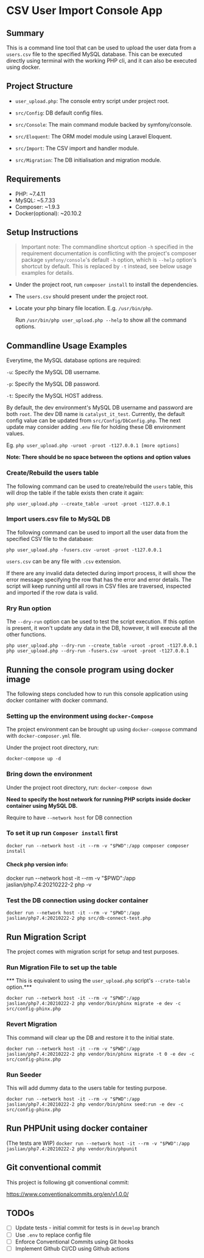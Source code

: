 # CSV User Import Console App

## Summary

This is a command line tool that can be used to upload the user
data from a `users.csv` file to the specified MySQL database. This
can be executed directly using terminal with the working PHP cli, and
it can also be executed using docker.

## Project Structure

- `user_upload.php`: The console entry script under project root.

- `src/Config`: DB default config files.

- `src/Console`: The main command module backed by symfony/console.

- `src/Eloquent`: The ORM model module using Laravel Eloquent.

- `src/Import`: The CSV import and handler module.

- `src/Migration`: The DB initialisation and migration module.

## Requirements

* PHP: ~7.4.11
* MySQL: ~5.7.33
* Composer: ~1.9.3
* Docker(optional): ~20.10.2

## Setup Instructions
> Important note:
The commandline shortcut option `-h` specified
in the requirement documentation is conflicting with the project's
composer package `symfony/console`'s default `-h` option, which is
`--help` option's shortcut by default. This is replaced by `-t`
instead, see below usage examples for details.

- Under the project root, run `composer install` to install the
  dependencies.
- The `users.csv` should present under the project root.
- Locate your php binary file location. E.g. `/usr/bin/php`.

  Run `/usr/bin/php user_upload.php --help` to show all the command
  options.


## Commandline Usage Examples

Everytime, the MySQL database options are required:

`-u`: Specify the MySQL DB username.

`-p`: Specify the MySQL DB password.

`-t`: Specify the MySQL HOST address.

By default, the dev environment's MySQL DB username and password are both `root`.
The dev DB name is `catalyst_it_test`. Currently, the default
config value can be updated from `src/Config/DbConfig.php`.
The next update may consider adding `.env` file for holding these
DB environment values.

Eg. `php user_upload.php -uroot -proot -t127.0.0.1 [more options]`

**Note: There should be no space between the options and option values**

### Create/Rebuild the users table

The following command can be used to create/rebuild the `users`
table, this will drop the table if the table exists then crate
it again:

`php user_upload.php --create_table -uroot -proot -t127.0.0.1`

### Import users.csv file to MySQL DB

The following command can be used to import all the user data from
the specified CSV file to the database:

`php user_upload.php -fusers.csv -uroot -proot -t127.0.0.1`

`users.csv` can be any file with `.csv` extension.

If there are any invalid data detected during import process, it
will show the error message specifying the row that has the error
and error details. The script will keep running until all rows in
CSV files are traversed, inspected and imported if the row data
is valid.

### Rry Run option

The `--dry-run` option can be used to test the script execution.
If this option is present, it won't update any data in the DB,
however, it will execute all the other functions.

`php user_upload.php --dry-run --create_table -uroot -proot -t127.0.0.1`
`php user_upload.php --dry-run -fusers.csv -uroot -proot -t127.0.0.1`

## Running the console program using docker image

The following steps concluded how to run this console application
using docker container with docker command.

### Setting up the environment using `docker-Compose`

The project environment can be brought up using `docker-compose`
command with `docker-composer.yml` file.

Under the project root directory, run:

`docker-compose up -d`

### Bring down the environment

Under the project root directory, run:
`docker-compose down`

**Need to specify the host network for running PHP scripts inside docker container using MySQL DB.**

Require to have `--network host` for DB connection

### To set it up run `Composer install` first

`docker run --network host -it --rm -v "$PWD":/app composer composer install`

#### Check php version info:

docker run --network host -it --rm -v "$PWD":/app jaslian/php7.4:20210222-2 php -v

### Test the DB connection using docker container

`docker run --network host -it --rm -v "$PWD":/app jaslian/php7.4:20210222-2 php src/db-connect-test.php`

## Run Migration Script

The project comes with migration script for setup and test purposes.

### Run Migration File to set up the table

*** This is equivalent to using the `user_upload.php` script's
`--crate-table` option.***

`docker run --network host -it --rm -v "$PWD":/app jaslian/php7.4:20210222-2 php vendor/bin/phinx migrate -e dev -c src/config-phinx.php`

### Revert Migration

This command will clear up the DB and restore it to the initial state.

`docker run --network host -it --rm -v "$PWD":/app jaslian/php7.4:20210222-2 php vendor/bin/phinx migrate -t 0 -e dev -c src/config-phinx.php`

### Run Seeder

This will add dummy data to the users table for testing purpose.

`docker run --network host -it --rm -v "$PWD":/app jaslian/php7.4:20210222-2 php vendor/bin/phinx seed:run -e dev -c src/config-phinx.php`

## Run PHPUnit using docker container

(The tests are WIP)
`docker run --network host -it --rm -v "$PWD":/app jaslian/php7.4:20210222-2 php vendor/bin/phpunit`

## Git conventional commit

This project is following git conventional commit:

https://www.conventionalcommits.org/en/v1.0.0/

## TODOs

- [ ] Update tests - initial commit for tests is in `develop` branch
- [ ] Use `.env` to replace config file  
- [ ] Enforce Conventional Commits using Git hooks
- [ ] Implement Github CI/CD using Github actions
